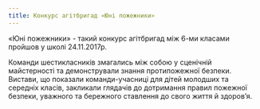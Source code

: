 ```yaml
---
title: Конкурс агітбригад «Юні пожежники»
---
```


«Юні пожежники» - такий конкурс агітбригад між 6-ми класами пройшов у школі 24.11.2017р.

Команди шестикласників змагались між собою у сценічній майстерності та демонстрували знання протипожежної безпеки. Вистави, що показали команди-учасниці для дітей молодших та середніх класів, закликали глядачів до дотримання правил пожежної безпеки, уважного та бережного ставлення до свого життя й здоров’я.

<slideshow id="_/72157666713968279" />
